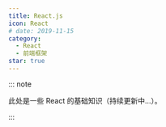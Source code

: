 ```yaml
---
title: React.js
icon: React
# date: 2019-11-15
category:
  - React
  - 前端框架
star: true
---
```


::: note

此处是一些 React 的基础知识（持续更新中...）。

:::

<!-- more -->
